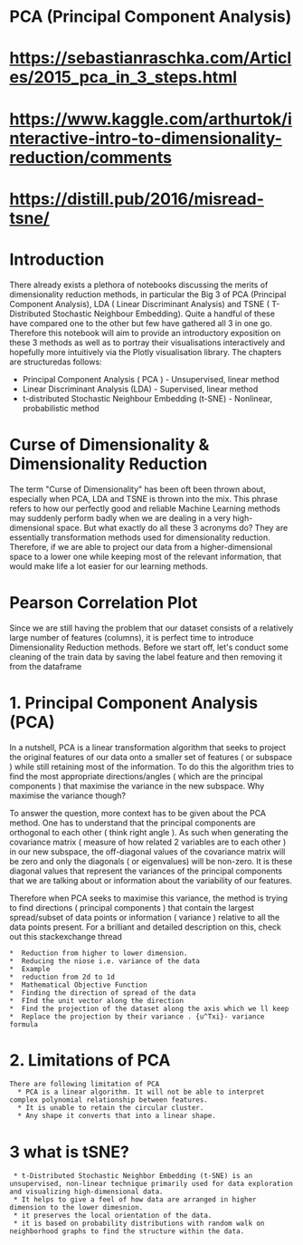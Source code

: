 # PCA (Principal Component Analysis)
# https://sebastianraschka.com/Articles/2015_pca_in_3_steps.html
# https://www.kaggle.com/arthurtok/interactive-intro-to-dimensionality-reduction/comments
# https://distill.pub/2016/misread-tsne/
# Introduction
There already exists a plethora of notebooks discussing the merits of dimensionality reduction methods, in particular the Big 3 of PCA (Principal Component Analysis), LDA ( Linear Discriminant Analysis) and TSNE ( T-Distributed Stochastic Neighbour Embedding). Quite a handful of these have compared one to the other but few have gathered all 3 in one go. Therefore this notebook will aim to provide an introductory exposition on these 3 methods as well as to portray their visualisations interactively and hopefully more intuitively via the Plotly visualisation library. The chapters are structuredas follows:

*  Principal Component Analysis ( PCA ) - Unsupervised, linear method
*  Linear Discriminant Analysis (LDA) - Supervised, linear method
*  t-distributed Stochastic Neighbour Embedding (t-SNE) - Nonlinear, probabilistic method
# Curse of Dimensionality & Dimensionality Reduction
The term "Curse of Dimensionality" has been oft been thrown about, especially when PCA, LDA and TSNE is thrown into the mix. This phrase refers to how our perfectly good and reliable Machine Learning methods may suddenly perform badly when we are dealing in a very high-dimensional space. But what exactly do all these 3 acronyms do? They are essentially transformation methods used for dimensionality reduction. Therefore, if we are able to project our data from a higher-dimensional space to a lower one while keeping most of the relevant information, that would make life a lot easier for our learning methods.

# Pearson Correlation Plot
Since we are still having the problem that our dataset consists of a relatively large number of features (columns), it is perfect time to introduce Dimensionality Reduction methods. Before we start off, let's conduct some cleaning of the train data by saving the label feature and then removing it from the dataframe

# 1. Principal Component Analysis (PCA)
In a nutshell, PCA is a linear transformation algorithm that seeks to project the original features of our data onto a smaller set of features ( or subspace ) while still retaining most of the information. To do this the algorithm tries to find the most appropriate directions/angles ( which are the principal components ) that maximise the variance in the new subspace. Why maximise the variance though?

To answer the question, more context has to be given about the PCA method. One has to understand that the principal components are orthogonal to each other ( think right angle ). As such when generating the covariance matrix ( measure of how related 2 variables are to each other ) in our new subspace, the off-diagonal values of the covariance matrix will be zero and only the diagonals ( or eigenvalues) will be non-zero. It is these diagonal values that represent the variances of the principal components that we are talking about or information about the variability of our features.

Therefore when PCA seeks to maximise this variance, the method is trying to find directions ( principal components ) that contain the largest spread/subset of data points or information ( variance ) relative to all the data points present. For a brilliant and detailed description on this, check out this stackexchange thread

    *  Reduction from higher to lower dimension.
    *  Reducing the niose i.e. variance of the data
    *  Example
    *  reduction from 2d to 1d
    *  Mathematical Objective Function
    *  Finding the direction of spread of the data
    *  FInd the unit vector along the direction
    *  Find the projection of the dataset along the axis which we ll keep
    *  Replace the projection by their variance . {u^Txi}- variance formula
   
 # 2. Limitations of PCA
    There are following limitation of PCA
      * PCA is a linear algorithm. It will not be able to interpret complex polynomial relationship between features.
      * It is unable to retain the circular cluster. 
      * Any shape it converts that into a linear shape.
 # 3 what is tSNE?
     * t-Distributed Stochastic Neighbor Embedding (t-SNE) is an unsupervised, non-linear technique primarily used for data exploration and visualizing high-dimensional data. 
     * It helps to give a feel of how data are arranged in higher dimension to the lower dimesnion.
     * it preserves the local orientation of the data.
     * it is based on probability distributions with random walk on neighborhood graphs to find the structure within the data.
 
 
 
 
 
 
 
 
 
 
